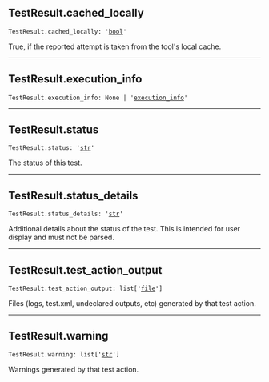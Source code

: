 

## TestResult.cached\_locally

<pre class="language-python"><code><span class="source python"><span class="meta qualified-name python"><span class="meta generic-name python">TestResult</span><span class="punctuation accessor dot python">.</span><span class="meta generic-name python">cached_locally</span></span><span class="punctuation separator annotation variable python">:</span> <span class="meta string python"><span class="string quoted single python"><span class="punctuation definition string begin python">&#39;</span></span></span><span class="meta string python"><span class="string quoted single python"><a href="/lib/bool">bool</a><span class="punctuation definition string end python">&#39;</span></span></span></span></code></pre>

True, if the reported attempt is taken from the tool's local cache.

***

## TestResult.execution\_info

<pre class="language-python"><code><span class="source python"><span class="meta qualified-name python"><span class="meta generic-name python">TestResult</span><span class="punctuation accessor dot python">.</span><span class="meta generic-name python">execution_info</span></span><span class="punctuation separator annotation variable python">:</span> <span class="constant language python">None</span> <span class="keyword operator arithmetic python">|</span> <span class="meta string python"><span class="string quoted single python"><span class="punctuation definition string begin python">&#39;</span></span></span><span class="meta string python"><span class="string quoted single python"><a href="/lib/bazel/build/build_event/test_result/execution_info">execution_info</a><span class="punctuation definition string end python">&#39;</span></span></span></span></code></pre>

***

## TestResult.status

<pre class="language-python"><code><span class="source python"><span class="meta qualified-name python"><span class="meta generic-name python">TestResult</span><span class="punctuation accessor dot python">.</span><span class="meta generic-name python">status</span></span><span class="punctuation separator annotation variable python">:</span> <span class="meta string python"><span class="string quoted single python"><span class="punctuation definition string begin python">&#39;</span></span></span><span class="meta string python"><span class="string quoted single python"><a href="/lib/str">str</a><span class="punctuation definition string end python">&#39;</span></span></span></span></code></pre>

The status of this test.

***

## TestResult.status\_details

<pre class="language-python"><code><span class="source python"><span class="meta qualified-name python"><span class="meta generic-name python">TestResult</span><span class="punctuation accessor dot python">.</span><span class="meta generic-name python">status_details</span></span><span class="punctuation separator annotation variable python">:</span> <span class="meta string python"><span class="string quoted single python"><span class="punctuation definition string begin python">&#39;</span></span></span><span class="meta string python"><span class="string quoted single python"><a href="/lib/str">str</a><span class="punctuation definition string end python">&#39;</span></span></span></span></code></pre>

Additional details about the status of the test. This is intended for user display and must not be parsed.

***

## TestResult.test\_action\_output

<pre class="language-python"><code><span class="source python"><span class="meta qualified-name python"><span class="meta generic-name python">TestResult</span><span class="punctuation accessor dot python">.</span><span class="meta generic-name python">test_action_output</span></span><span class="punctuation separator annotation variable python">:</span> <span class="meta item-access python"><span class="meta qualified-name python"><span class="support type python">list</span></span></span><span class="meta item-access python"><span class="punctuation section brackets begin python">[</span></span><span class="meta item-access arguments python"><span class="meta string python"><span class="string quoted single python"><span class="punctuation definition string begin python">&#39;</span></span></span><span class="meta string python"><span class="string quoted single python"><a href="/lib/bazel/build/build_event/file">file</a><span class="punctuation definition string end python">&#39;</span></span></span></span><span class="meta item-access python"><span class="punctuation section brackets end python">]</span></span></span></code></pre>

Files (logs, test.xml, undeclared outputs, etc) generated by that test action.

***

## TestResult.warning

<pre class="language-python"><code><span class="source python"><span class="meta qualified-name python"><span class="meta generic-name python">TestResult</span><span class="punctuation accessor dot python">.</span><span class="meta generic-name python">warning</span></span><span class="punctuation separator annotation variable python">:</span> <span class="meta item-access python"><span class="meta qualified-name python"><span class="support type python">list</span></span></span><span class="meta item-access python"><span class="punctuation section brackets begin python">[</span></span><span class="meta item-access arguments python"><span class="meta string python"><span class="string quoted single python"><span class="punctuation definition string begin python">&#39;</span></span></span><span class="meta string python"><span class="string quoted single python"><a href="/lib/str">str</a><span class="punctuation definition string end python">&#39;</span></span></span></span><span class="meta item-access python"><span class="punctuation section brackets end python">]</span></span></span></code></pre>

Warnings generated by that test action.
